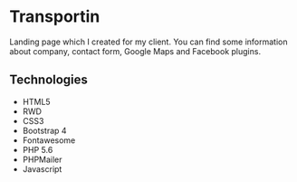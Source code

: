 # Transportin
Landing page which I created for my client. You can find some information about company, contact form, Google Maps and Facebook plugins.

## Technologies
* HTML5
* RWD
* CSS3
* Bootstrap 4
* Fontawesome
* PHP 5.6
* PHPMailer
* Javascript
